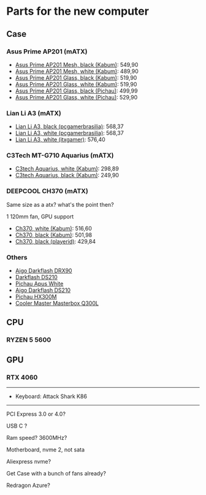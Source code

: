 # Parts for the new computer


## Case

### Asus Prime AP201 (mATX)

* [Asus Prime AP201 Mesh, black (Kabum)](https://www.kabum.com.br/produto/427921/gabinete-asus-prime-ap201-mesh-mini-tower-micro-atx-preto-90dc00g0-b30000): 549,90
* [Asus Prime AP201 Mesh, white (Kabum)](https://www.kabum.com.br/produto/427921/gabinete-asus-prime-ap201-mesh-mini-tower-micro-atx-preto-90dc00g0-b30000): 489,90
* [Asus Prime AP201 Glass, black (Kabum)](https://www.kabum.com.br/produto/427921/gabinete-asus-prime-ap201-mesh-mini-tower-micro-atx-preto-90dc00g0-b30000): 519,90
* [Asus Prime AP201 Glass, white (Kabum)](https://www.kabum.com.br/produto/427922/gabinete-asus-prime-ap201-mesh-mini-tower-micro-atx-branco-90dc00g3-b30000): 519,90
* [Asus Prime AP201 Glass, black (Pichau)](https://www.pichau.com.br/gabinete-gamer-asus-prime-case-ap201-mid-tower-lateral-de-vidro-com-1-fan-preto-90dc00g0-b30010): 499,99
* [Asus Prime AP201 Glass, white (Pichau)](https://www.pichau.com.br/gabinete-gamer-asus-prime-case-ap201-mid-tower-lateral-de-vidro-com-1-fan-branco-90dc00g3-b30010): 529,90

### Lian Li A3 (mATX)

* [Lian Li A3, black (pcgamerbrasilia)](https://www.pcgamerbrasilia.com.br/gabinete-minimalista-lian-li-a3-preto-usb-tipo-c-a3-matx-black): 568,37
* [Lian Li A3, white (pcgamerbrasilia)](https://www.pcgamerbrasilia.com.br/gabinete-minimalista-lian-li-a3-branco-usb-tipo-c-a3-matx-white): 568,37
* [Lian Li A3, white (itxgamer)](https://www.itxgamer.com.br/gabinete-gamer-redragon-lian-li-a3-matx-sem-fans-branco-a3-matx-white): 576,40

### C3Tech MT-G710 Aquarius (mATX)

* [C3tech Aquarius, white (Kabum)](https://www.kabum.com.br/produto/528630/gabinete-gamer-c3tech-aquarius-mt-g710-lateral-em-vidro-usb-3-0-branco-mt-g710wh): 298,89
* [C3tech Aquarius, black (Kabum)](https://www.kabum.com.br/produto/517696/gabinete-gamer-c3tech-gaming-aquarius-mt-g710bk-mini-tower-micro-atx-lateral-em-vidro-temperado-preto-mt-g710bk): 249,90


### DEEPCOOL CH370 (mATX)

Same size as a atx? what's the point then?

1 120mm fan, GPU support

* [Ch370, white (Kabum)](https://www.kabum.com.br/produto/459711/gabinete-gamer-deepcool-ch370-wh-vidro-temperado-1x-fan-incluso-branco-r-ch370-whnam1-g-1): 516,60
* [Ch370, black (Kabum)](https://www.kabum.com.br/produto/459711/gabinete-gamer-deepcool-ch370-wh-vidro-temperado-1x-fan-incluso-branco-r-ch370-whnam1-g-1): 501,98
* [Ch370, black (playerid)](https://www.playerid.com.br/produto/gabinete-gamer-deepcool-ch370-r-ch370-bknam1-g-1.html): 429,84

### Others

* [Aigo Darkflash DRX90](https://www.pichau.com.br/gabinete-gamer-aigo-darkflash-drx90-mesh-mid-tower-lateral-de-vidro-branco-drx90-mesh-wh)
* [Darkflash DS210](https://www.pichau.com.br/gabinete-gamer-aigo-darkflash-ds210-mid-tower-lateral-de-vidro-branco-ds210-white)
* [Pichau Apus White](https://www.pichau.com.br/gabinete-gamer-pichau-apus-white-mid-tower-lateral-de-vidro-temperado-com-3-fans-branco-pg-aps-wht01)
* [Aigo Darkflash DS210](https://www.pichau.com.br/gabinete-gamer-aigo-darkflash-ds210-mid-tower-lateral-de-vidro-branco-ds210-white)
* [Pichau HX300M](https://www.pichau.com.br/gabinete-gamer-pichau-hx300m-glass-mid-tower-lateral-de-vidro-branco-pg-hx3-whm1)
* [Cooler Master Masterbox Q300L](https://www.pichau.com.br/gabinete-gamer-cooler-master-masterbox-q300l-lateral-de-acrilico-1-fan-branco-mcb-q300l-wann-s00)

## CPU

### RYZEN 5 5600

## GPU

### RTX 4060

---

* Keyboard: Attack Shark K86


---

PCI Express 3.0 or 4.0?

USB C ?

Ram speed? 3600MHz?

Motherboard, nvme 2, not sata

Aliexpress nvme?

Get Case with a bunch of fans already?

Redragon Azure?